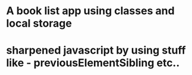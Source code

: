 # A book list app  using classes and local storage
# sharpened javascript by using stuff like - previousElementSibling etc..
